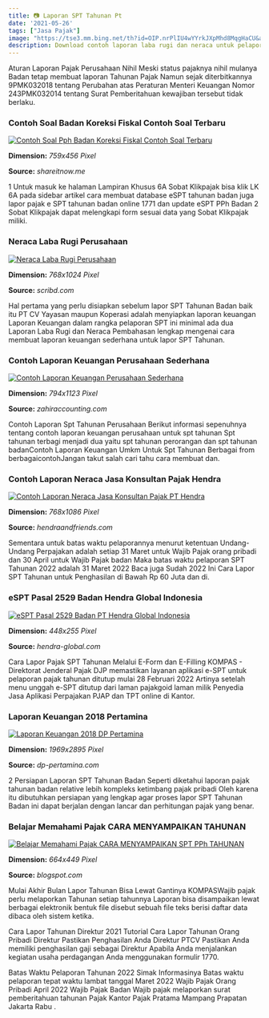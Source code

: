 ```yaml
---
title: 📷 Laporan SPT Tahunan Pt
date: '2021-05-26'
tags: ["Jasa Pajak"]
image: "https://tse3.mm.bing.net/th?id=OIP.nrPlIU4wYYrkJXpMhd8MqgHaCU&amp;pid=15.1"
description: Download contoh laporan laba rugi dan neraca untuk pelaporan spt tahunan badan h4d1 6 maret 2018 0514 terima kasih sy mau coba buat laporan tahunan cv sy yg 
---
```




Aturan Laporan Pajak Perusahaan Nihil Meski status pajaknya nihil mulanya Badan tetap membuat laporan Tahunan Pajak Namun sejak diterbitkannya 9PMK032018 tentang Perubahan atas Peraturan Menteri Keuangan Nomor 243PMK032014 tentang Surat Pemberitahuan kewajiban tersebut tidak berlaku.



### Contoh Soal Badan Koreksi Fiskal Contoh Soal Terbaru

[![Contoh Soal Pph Badan Koreksi Fiskal  Contoh Soal Terbaru](http://3.bp.blogspot.com/-ENrqc5W1dlQ/U3_82L5wTFI/AAAAAAAACuo/9e_WvGhM4Q4/s1600/laporan+laba+rugi.emf.png)](http://3.bp.blogspot.com/-ENrqc5W1dlQ/U3_82L5wTFI/AAAAAAAACuo/9e_WvGhM4Q4/s1600/laporan+laba+rugi.emf.png)


**Dimension:** _759x456 Pixel_ 

**Source:** _shareitnow.me_ 


1 Untuk masuk ke halaman Lampiran Khusus 6A Sobat Klikpajak bisa klik LK 6A pada sidebar artikel cara membuat database eSPT tahunan badan juga lapor pajak e SPT tahunan badan online 1771 dan update eSPT PPh Badan 2 Sobat Klikpajak dapat melengkapi form sesuai data yang Sobat Klikpajak miliki.


### Neraca Laba Rugi Perusahaan

[![Neraca Laba Rugi Perusahaan](https://imgv2-1-f.scribdassets.com/img/document/88220760/original/88400a5c60/1568152851?v=1)](https://imgv2-1-f.scribdassets.com/img/document/88220760/original/88400a5c60/1568152851?v=1)


**Dimension:** _768x1024 Pixel_ 

**Source:** _scribd.com_ 


Hal pertama yang perlu disiapkan sebelum lapor SPT Tahunan Badan baik itu PT CV Yayasan maupun Koperasi adalah menyiapkan laporan keuangan Laporan Keuangan dalam rangka pelaporan SPT ini minimal ada dua Laporan Laba Rugi dan Neraca Pembahasan lengkap mengenai cara membuat laporan keuangan sederhana untuk lapor SPT Tahunan.


### Contoh Laporan Keuangan Perusahaan Sederhana

[![Contoh Laporan Keuangan Perusahaan Sederhana](https://i1.wp.com/zahiraccounting.com/id/blog/wp-content/uploads/2015/07/laba-rugi-sederhana.png)](https://i1.wp.com/zahiraccounting.com/id/blog/wp-content/uploads/2015/07/laba-rugi-sederhana.png)


**Dimension:** _794x1123 Pixel_ 

**Source:** _zahiraccounting.com_ 


Contoh Laporan Spt Tahunan Perusahaan Berikut informasi sepenuhnya tentang contoh laporan keuangan perusahaan untuk spt tahunan Spt tahunan terbagi menjadi dua yaitu spt tahunan perorangan dan spt tahunan badanContoh Laporan Keuangan Umkm Untuk Spt Tahunan Berbagai from berbagaicontohJangan takut salah cari tahu cara membuat dan.


### Contoh Laporan Neraca Jasa Konsultan Pajak Hendra 

[![Contoh Laporan Neraca  Jasa Konsultan Pajak  PT Hendra ](https://hendraandfriends.com/wp-content/uploads/2014/08/Contoh-Neraca-1-768x1086.jpg)](https://hendraandfriends.com/wp-content/uploads/2014/08/Contoh-Neraca-1-768x1086.jpg)


**Dimension:** _768x1086 Pixel_ 

**Source:** _hendraandfriends.com_ 


Sementara untuk batas waktu pelaporannya menurut ketentuan Undang-Undang Perpajakan adalah setiap 31 Maret untuk Wajib Pajak orang pribadi dan 30 April untuk Wajib Pajak badan Maka batas waktu pelaporan SPT Tahunan 2022 adalah 31 Maret 2022 Baca juga Sudah 2022 Ini Cara Lapor SPT Tahunan untuk Penghasilan di Bawah Rp 60 Juta dan di.


### eSPT Pasal 2529 Badan Hendra Global Indonesia

[![eSPT Pasal 2529 Badan  PT Hendra Global Indonesia](http://1.bp.blogspot.com/-sJ1SLaBA2MU/Ur-6GK2ur2I/AAAAAAAAF7g/1qJlkhsy9Aw/s1600/Badan.jpg)](http://1.bp.blogspot.com/-sJ1SLaBA2MU/Ur-6GK2ur2I/AAAAAAAAF7g/1qJlkhsy9Aw/s1600/Badan.jpg)


**Dimension:** _448x255 Pixel_ 

**Source:** _hendra-global.com_ 


Cara Lapor Pajak SPT Tahunan Melalui E-Form dan E-Filling KOMPAS - Direktorat Jenderal Pajak DJP memastikan layanan aplikasi e-SPT untuk pelaporan pajak tahunan ditutup mulai 28 Februari 2022 Artinya setelah menu unggah e-SPT ditutup dari laman pajakgoid laman milik Penyedia Jasa Aplikasi Perpajakan PJAP dan TPT online di Kantor.


### Laporan Keuangan 2018 Pertamina

[![Laporan Keuangan 2018  DP Pertamina](https://dp-pertamina.com/wp-content/uploads/2019/08/Laporan-Keuangan-2018-1.jpg)](https://dp-pertamina.com/wp-content/uploads/2019/08/Laporan-Keuangan-2018-1.jpg)


**Dimension:** _1969x2895 Pixel_ 

**Source:** _dp-pertamina.com_ 


2 Persiapan Laporan SPT Tahunan Badan Seperti diketahui laporan pajak tahunan badan relative lebih kompleks ketimbang pajak pribadi Oleh karena itu dibutuhkan persiapan yang lengkap agar proses lapor SPT Tahunan Badan ini dapat berjalan dengan lancar dan perhitungan pajak yang benar.


### Belajar Memahami Pajak CARA MENYAMPAIKAN TAHUNAN

[![Belajar Memahami Pajak CARA MENYAMPAIKAN SPT PPh TAHUNAN](http://3.bp.blogspot.com/-oOVm7RL22kA/USSZ35bBC5I/AAAAAAAAAGM/qs8PgugIFWk/s1600/Lembar+Informasi+SPT+Lewat+Pos.jpg)](http://3.bp.blogspot.com/-oOVm7RL22kA/USSZ35bBC5I/AAAAAAAAAGM/qs8PgugIFWk/s1600/Lembar+Informasi+SPT+Lewat+Pos.jpg)


**Dimension:** _664x449 Pixel_ 

**Source:** _blogspot.com_ 



Mulai Akhir Bulan Lapor Tahunan Bisa Lewat Gantinya KOMPASWajib pajak perlu melaporkan Tahunan setiap tahunnya Laporan bisa disampaikan lewat berbagai elektronik bentuk file disebut sebuah file teks berisi daftar data dibaca oleh sistem ketika.


Cara Lapor Tahunan Direktur 2021 Tutorial Cara Lapor Tahunan Orang Pribadi Direktur Pastikan Penghasilan Anda Direktur PTCV Pastikan Anda memiliki penghasilan gaji sebagai Direktur Apabila Anda menjalankan kegiatan usaha perdagangan Anda menggunakan formulir 1770.


 Batas Waktu Pelaporan Tahunan 2022 Simak Informasinya Batas waktu pelaporan tepat waktu lambat tanggal Maret 2022 Wajib Pajak Orang Pribadi April 2022 Wajib Pajak Badan Wajib pajak melaporkan surat pemberitahuan tahunan Pajak Kantor Pajak Pratama Mampang Prapatan Jakarta Rabu .




